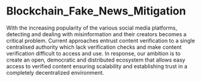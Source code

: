 # Blockchain_Fake_News_Mitigation
With the increasing popularity of the various social media platforms, detecting and
dealing with misinformation and their creators becomes a critical problem. Current
approaches entrust content verification to a single centralised authority which lack
verification checks and make content verification difficult to access and use. In
response, our ambition is to create an open, democratic and distributed ecosystem
that allows easy access to verified content ensuring scalability and establishing
trust in a completely decentralized environment.
